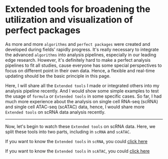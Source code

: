 # Extended tools for broadening  the utilization and visualization of perfect packages

As more and more `algorithms` and `perfect packages` were created and developed during fields' rapidly progress. It's really necessary to integrate the advanced `algorithms` into analysis pipelines, especially in our leading edge research. However, it's definitely hard to make a perfect analysis pipelines to fit all studies, cause everyone has some special perspectives to focus on different point in their own data. Hence, a flexible and real-time updating should be the basic principle in this page. 

Here, I will share all the `Extended tools` I made or integrated others into my analysis pipeline recently. And I would show some simple examples to test the usage of `formula` or  `Extended tools` in some specific cases. So far, I had much more experience about the analysis on single cell RNA-seq (scRNA) and single cell ATAC-seq (scATAC) data, hence, I would share more `Extended tools` on scRNA data analysis recently.

---

Now, let's begin to watch these  `Extended tools` on scRNA data. Here, we split these tools into two parts, including in `scRNA` and `scATAC`.

If you want to know the `Extended tools` in `scRNA`, you could [click here]()

If you want to know the `Extended tools` in `scATAC`, you could [click here](scATAC.md)

